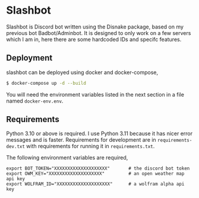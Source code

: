 # Slashbot

Slashbot is Discord bot written using the Disnake package, based on my previous
bot Badbot/Adminbot. It is designed to only work on a few servers which I
am in, here there are some hardcoded IDs and specifc features.

## Deployment

slashbot can be deployed using docker and docker-compose,

```bash
$ docker-compose up -d --build
```

You will need the environment variables listed in the next section in a file
named `docker-env.env`.

## Requirements

Python 3.10 or above is required. I use Python 3.11 because it has nicer
error messages and is faster. Requirements for development are in
`requirements-dev.txt` with requirements for running it in `requirements.txt`.

The following environment variables are required,

```
export BOT_TOKEN="XXXXXXXXXXXXXXXXXXXX"       # the discord bot token
export OWM_KEY="XXXXXXXXXXXXXXXXXXXX"         # an open weather map api key
export WOLFRAM_ID="XXXXXXXXXXXXXXXXXXXX"      # a wolfram alpha api key
```
